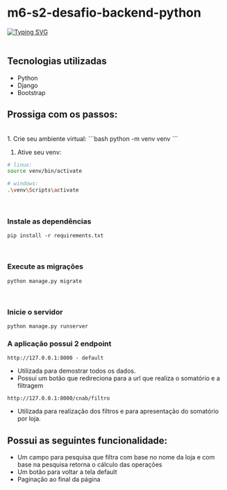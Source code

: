 # m6-s2-desafio-backend-python

 [![Typing SVG](https://readme-typing-svg.herokuapp.com/?font=Roboto&color=e1e1e6&size=35&center=true&vCenter=true&weight=700&width=1000&lines=A+aplicação+consiste+em+parsear+arquivo+de+texto+CNBAB;+salvando+suas+informações+[transações+financeiras];em+uma+base+de+dados;Seja+bem-vindo+!+:%29)](https://git.io/typing-svg)
 <br> 
 <br> 

<h2> Tecnologias utilizadas </h2>
<ul>
    <li>Python</li>
    <li>Django</li>
    <li>Bootstrap</li>
</ul>


<h2>Prossiga com os passos:</h2>

<br>
1. Crie seu ambiente virtual:
```bash
python -m venv venv
```

1. Ative seu venv:
```bash
# linux:
source venv/bin/activate

# windows:
.\venv\Scripts\activate
```
<br> 

### Instale as dependências

```
pip install -r requirements.txt
```
<br>

### Execute as migrações

```
python manage.py migrate
```
<br> 

### Inicie o servidor

```
python manage.py runserver
```

### A aplicação possui 2 endpoint

```
http://127.0.0.1:8000 - default
```
- Utilizada para demostrar todos os dados.
- Possui um botão que redireciona para a url que realiza o somatório e a filtragem
```
http://127.0.0.1:8000/cnab/filtro
```
 - Utilizada para realização dos filtros e para apresentação do somatório por loja.
## Possui as seguintes funcionalidade:
- Um campo para pesquisa que filtra com base no nome da loja e com base na pesquisa retorna o cálculo das operações
- Um botão para voltar a tela default
- Paginação ao final da página

